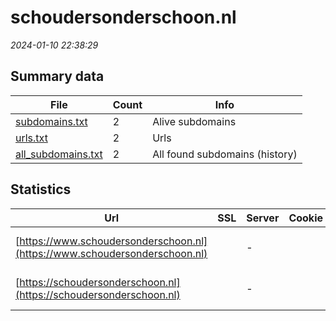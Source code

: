 # schoudersonderschoon.nl
*2024-01-10 22:38:29*
## Summary data
| File       | Count | Info |
|------------|-------|------|
|[subdomains.txt](/data/schoudersonderschoon.nl/subdomains.txt)|2|Alive subdomains|
|[urls.txt](/data/schoudersonderschoon.nl/urls.txt)|2|Urls|
|[all_subdomains.txt](/data/schoudersonderschoon.nl/all_subdomains.txt)|2|All found subdomains (history)|
## Statistics
| Url | SSL | Server | Cookie | HSTS | CSP | XFO | XXP | RP | Tech |Title |
|------------|-------|------|------|------|------|------|------|------|------|------|
|[https://www.schoudersonderschoon.nl](https://www.schoudersonderschoon.nl)| |-| |:white_check_mark: |:white_check_mark: |:white_check_mark: |:white_check_mark: |HSTS Microsoft A...|Object moved|
|[https://schoudersonderschoon.nl](https://schoudersonderschoon.nl)| |-| |:white_check_mark: |:white_check_mark: |:white_check_mark: |:white_check_mark: |HSTS Microsoft A...|Home - Schouders...|